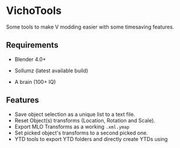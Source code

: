 # VichoTools

Some tools to make V modding easier with some timesaving features.


## Requirements

- Blender 4.0+

- Sollumz (latest available build)

- A brain (100+ IQ)

## Features

- Save object selection as a unique list to a text file.
- Reset Object(s) transforms (Location, Rotation and Scale).
- Export MLO Transforms as a working ```.xml.ymap```
- Set picked object's transforms to a second picked one.
- YTD tools to export YTD folders and directly create YTDs using
